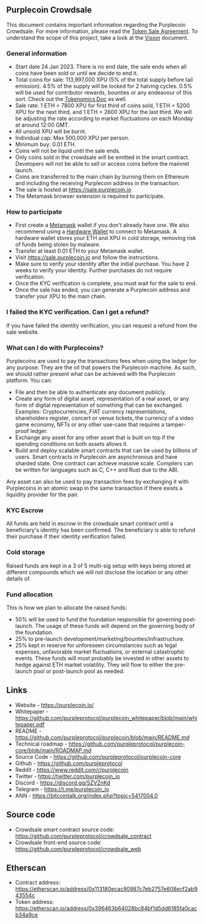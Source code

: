 ## Purplecoin Crowdsale
This document contains important information regarding the Purplecoin Crowdsale. For more information, please read the [Token Sale Agreement](https://purplecoin.io/tsa). To understand the scope of this project, take a look at the [Vision](https://github.com/purpleprotocol/purplecoin/blob/main/doc/vision.md) document.

### General information
* Start date 24 Jan 2023. There is no end date, the sale ends when all coins have been sold or until we decide to end it.
* Total coins for sale: 113,997,000 XPU (5% of the total supply before tail emission). 4.5% of the supply will be locked for 2 halving cycles. 0.5% will be used for contributor rewards, bounties or any endeavour of this sort. Check out the [Tokenomics Doc](https://github.com/purpleprotocol/purplecoin/blob/main/doc/tokenomics.md) as well.
* Sale rate: 1 ETH = 7800 XPU for first third of coins sold, 1 ETH = 5200 XPU for the next third, and 1 ETH = 2600 XPU for the last third. We will be adjusting the rate according to market fluctuations on each Monday at around 12:00 GMT.
* All unsold XPU will be burnt.
* Individual cap: Max 500,000 XPU per person.
* Minimum buy: 0.01 ETH.
* Coins will not be liquid until the sale ends.
* Only coins sold in the crowdsale will be emitted in the smart contract. Developers will not be able to sell or access coins before the mainnet launch.
* Coins are transferred to the main chain by burning them on Ethereum and including the receiving Purplecoin address in the transaction.
* The sale is hosted at https://sale.purplecoin.io
* The Metamask browser extension is required to participate.

### How to participate
* First create a [Metamask](https://metamask.io/download/) wallet if you don't already have one. We also recommend using a [Hardware Wallet](https://shop.ledger.com/?referral_code=QP0E3G3B2Y90Q) to connect to Metamask. A hardware wallet stores your ETH and XPU in cold storage, removing risk of funds being stolen by malware.
* Transfer at least 0.01 ETH to your Metamask wallet.
* Visit https://sale.purplecoin.io and follow the instructions.
* Make sure to verify your identity after the initial purchase. You have 2 weeks to verify your identity. Further purchases do not require verification.
* Once the KYC verification is complete, you must wait for the sale to end.
* Once the sale has ended, you can generate a Purplecoin address and transfer your XPU to the main chain.

### I failed the KYC verification. Can I get a refund?
If you have failed the identity verification, you can request a refund from the sale website.

### What can I do with Purplecoins?
Purplecoins are used to pay the transactions fees when using the ledger for any purpose. They are the oil that powers the Purplecoin machine. As such, we should rather present what can be achieved with the Purplecoin platform. You can:
* File and then be able to authenticate any document publicly.
* Create any form of digital asset, representation of a real asset, or any form of digital representation of something that can be exchanged. Examples: Cryptocurrencies, FIAT currency representations, shareholders register, concert or venue tickets, the currency of a video game economy, NFTs or any other use-case that requires a tamper-proof ledger.
* Exchange any asset for any other asset that is built on top if the spending conditions on both assets allows it.
* Build and deploy scalable smart contracts that can be used by billions of users. Smart contracts in Purplecoin are asynchronous and have sharded state. One contract can achieve massive scale. Compilers can be written for languages such as C, C++ and Rust due to the ABI.

Any asset can also be used to pay transaction fees by exchanging it with Purplecoins in an atomic swap in the same transaction if there exists a liquidity provider for the pair.

### KYC Escrow
All funds are held in escrow in the crowdsale smart contract until a beneficiary's identity has been confirmed. The beneficiary is able to refund their purchase if their identity verification failed.

### Cold storage
Raised funds are kept in a 3 of 5 multi-sig setup with keys being stored at different compounds which we will not disclose the location or any other details of.

### Fund allocation
This is how we plan to allocate the raised funds:
* 50% will be used to fund the foundation responsible for governing post-launch. The usage of these funds will depend on the governing body of the foundation.
* 25% to pre-launch development/marketing/bounties/infrastructure.
* 25% kept in reserve for unforeseen circumstances such as legal expenses, unfavorable market fluctuations, or external catastrophic events. These funds will most probably be invested in other assets to hedge against ETH market volatility. They will flow to either the pre-launch pool or post-launch pool as needed.

## Links
* Website - https://purplecoin.io/
* Whitepaper - https://github.com/purpleprotocol/purplecoin_whitepaper/blob/main/whitepaper.pdf
* README - https://github.com/purpleprotocol/purplecoin/blob/main/README.md
* Technical roadmap - https://github.com/purpleprotocol/purplecoin-core/blob/main/ROADMAP.md
* Source Code - https://github.com/purpleprotocol/purplecoin-core
* Github - https://github.com/purpleprotocol
* Reddit - https://www.reddit.com/r/purplecoin
* Twitter - https://twitter.com/purplecoin_io
* Discord - https://discord.gg/5ZVZnKd
* Telegram - https://t.me/purplecoin_io
* ANN - https://bitcointalk.org/index.php?topic=5417004.0

## Source code
* Crowdsale smart contract source code: https://github.com/purpleprotocol/crowdsale_contract
* Crowdsale front-end source code: https://github.com/purpleprotocol/crowdsale_web

## Etherscan
* Contract address: https://etherscan.io/address/0x113180ecac90987c7eb2757e608ecf2ab943554c
* Token address: https://etherscan.io/address/0x396463b64028bc84bf1d5dd6185fa0cacb34a9ce
